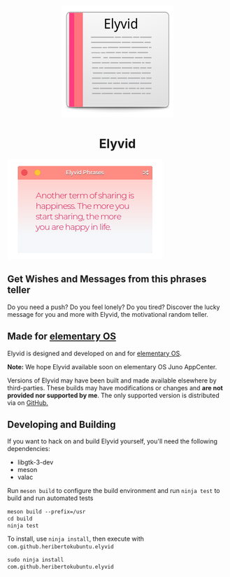 <p align="center">
  <img src="data/icons/128.svg" alt="Icon" />
</p>
<h1 align="center">Elyvid</h1>


![Screenshot](data/Elyvid01.png)


## Get Wishes and Messages from this phrases teller

Do you need a push? Do you feel lonely? Do you tired? Discover the lucky message for you and more with Elyvid, the motivational random teller.


## Made for [elementary OS](https://elementary.io)

Elyvid is designed and developed on and for [elementary OS](https://elementary.io).

**Note:** We hope Elyvid available soon on elementary OS Juno AppCenter.

Versions of Elyvid may have been built and made available elsewhere by third-parties. These builds may have modifications or changes and **are not provided nor supported by me**. The only supported version is distributed via on [GitHub.](https://github.com/HeribertoKubuntu/Elyvid)

## Developing and Building

If you want to hack on and build Elyvid yourself, you'll need the following dependencies:

* libgtk-3-dev
* meson
* valac

Run `meson build` to configure the build environment and run `ninja test` to build and run automated tests

    meson build --prefix=/usr
    cd build
    ninja test

To install, use `ninja install`, then execute with `com.github.heribertokubuntu.elyvid`

    sudo ninja install
    com.github.heribertokubuntu.elyvid

